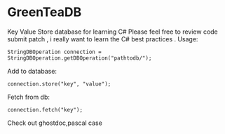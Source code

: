 GreenTeaDB
==========

Key Value Store database for learning C#
Please feel free to review code submit patch , i really want to learn the C# best practices .
Usage:

 `StringDBOperation connection = StringDBOperation.getDBOperation("pathtodb/");`
 
 
 Add to database:
 
 
 `connection.store("key", "value");`


Fetch from db:

`connection.fetch("key");`

Check out ghostdoc,pascal case 
